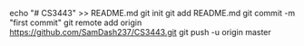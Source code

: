 echo "# CS3443" >> README.md
git init
git add README.md
git commit -m "first commit"
git remote add origin https://github.com/SamDash237/CS3443.git
git push -u origin master
